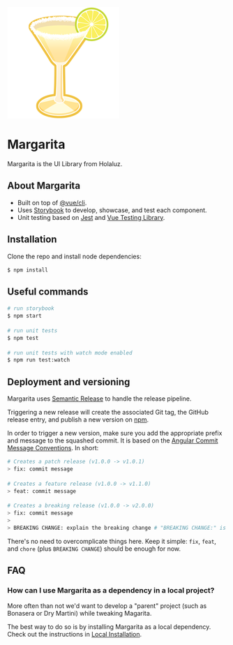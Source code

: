 ![margarita](margarita.png)

# Margarita

Margarita is the UI Library from Holaluz.


## About Margarita

* Built on top of [@vue/cli](https://cli.vuejs.org/).
* Uses [Storybook](https://github.com/storybooks/storybook) to develop, showcase, and test each component.
* Unit testing based on [Jest](https://jestjs.io/) and [Vue Testing Library](https://github.com/testing-library/vue-testing-library).


## Installation

Clone the repo and install node dependencies:

```bash
$ npm install
```


## Useful commands

```bash
# run storybook
$ npm start

# run unit tests
$ npm test

# run unit tests with watch mode enabled
$ npm run test:watch
```


## Deployment and versioning

Margarita uses [Semantic Release](https://github.com/semantic-release/semantic-release/) to handle the release pipeline.

Triggering a new release will create the associated Git tag, the GitHub release entry, and publish a new version on [npm](https://www.npmjs.com/package/@holaluz/margarita).

In order to trigger a new version, make sure you add the appropriate prefix and message to the squashed commit. It is based on the [Angular Commit Message Conventions](https://github.com/angular/angular.js/blob/master/DEVELOPERS.md#-git-commit-guidelines). In short:

```bash
# Creates a patch release (v1.0.0 -> v1.0.1)
> fix: commit message

# Creates a feature release (v1.0.0 -> v1.1.0)
> feat: commit message

# Creates a breaking release (v1.0.0 -> v2.0.0)
> fix: commit message
>
> BREAKING CHANGE: explain the breaking change # "BREAKING CHANGE:" is what triggers the breaking release
```

There's no need to overcomplicate things here. Keep it simple: `fix`, `feat`, and `chore` (plus `BREAKING CHANGE`) should be enough for now.

## FAQ

### How can I use Margarita as a dependency in a local project?

More often than not we'd want to develop a "parent" project (such as Bonasera or Dry Martini) while tweaking Magarita.

The best way to do so is by installing Margarita as a local dependency. Check out the instructions in [Local Installation](LOCAL_INSTALLATION.md).

